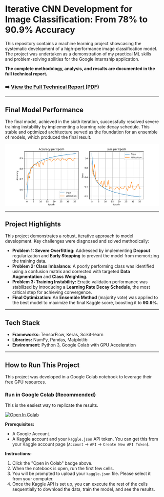 # Iterative CNN Development for Image Classification: From 78% to 90.9% Accuracy

This repository contains a machine learning project showcasing the systematic development of a high-performance image classification model. The project was undertaken as a demonstration of my practical ML skills and problem-solving abilities for the Google internship application.

**The complete methodology, analysis, and results are documented in the full technical report.**

### ➡️ **[View the Full Technical Report (PDF)](report/project_report.pdf)**

---

## Final Model Performance

The final model, achieved in the sixth iteration, successfully resolved severe training instability by implementing a learning rate decay schedule. This stable and optimized architecture served as the foundation for an ensemble of models, which produced the final result.

![Final Model Training Curves](images/attempt6_loss.png)

---

## Project Highlights

This project demonstrates a robust, iterative approach to model development. Key challenges were diagnosed and solved methodically:

-   **Problem 1: Severe Overfitting:** Addressed by implementing **Dropout** regularization and **Early Stopping** to prevent the model from memorizing the training data.
-   **Problem 2: Class Imbalance:** A poorly performing class was identified using a confusion matrix and corrected with targeted **Data Augmentation** and **Class Weighting**.
-   **Problem 3: Training Instability:** Erratic validation performance was stabilized by introducing a **Learning Rate Decay Schedule**, the most critical step for achieving convergence.
-   **Final Optimization:** An **Ensemble Method** (majority vote) was applied to the best model to maximize the final Kaggle score, boosting it to **90.9%**.

---

## Tech Stack

-   **Frameworks:** TensorFlow, Keras, Scikit-learn
-   **Libraries:** NumPy, Pandas, Matplotlib
-   **Environment:** Python 3, Google Colab with GPU Acceleration

---

## How to Run This Project

This project was developed in a Google Colab notebook to leverage their free GPU resources.

### Run in Google Colab (Recommended)

This is the easiest way to replicate the results.

[![Open In Colab](https://colab.research.google.com/assets/colab-badge.svg)](https://colab.research.google.com/github/your-username/your-project-repo/blob/main/ML_Project.ipynb)

**Prerequisites:**
- A Google Account.
- A Kaggle account and your `kaggle.json` API token. You can get this from your Kaggle account page (`Account` -> `API` -> `Create New API Token`).

**Instructions:**
1.  Click the "Open in Colab" badge above.
2.  When the notebook is open, run the first few cells.
3.  You will be prompted to upload your `kaggle.json` file. Please select it from your computer.
4.  Once the Kaggle API is set up, you can execute the rest of the cells sequentially to download the data, train the model, and see the results.

